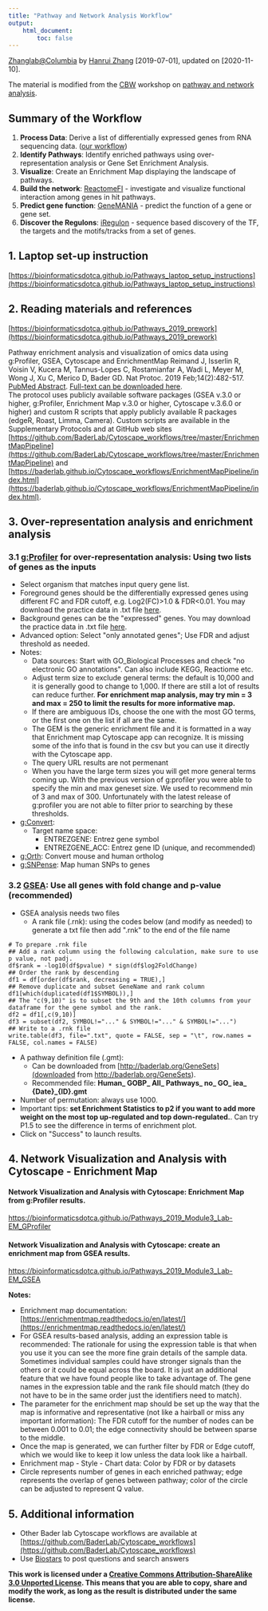 ```yaml
---
title: "Pathway and Network Analysis Workflow"
output:
    html_document:
        toc: false
---
```


[Zhanglab@Columbia](https://hanruizhang.github.io/zhanglab/) by [Hanrui Zhang](https://github.com/hanruizhang) [2019-07-01], updated on [2020-11-10].    

The material is modified from the [CBW](https://www.bioinformatics.ca/) workshop on [pathway and network analysis](https://bioinformaticsdotca.github.io/Pathways_2019).   

## Summary of the Workflow
1. **Process Data**: Derive a list of differentially expressed genes from RNA sequencing data. ([our workflow](https://hanruizhang.github.io/RNAseq-analysis-workflow/))
2. **Identify Pathways**: Identify enriched pathways using over-representation analysis or Gene Set Enrichment Analysis.
3. **Visualize**: Create an Enrichment Map displaying the landscape of pathways.
4. **Build the network**: [ReactomeFI](https://reactome.org/tools/reactome-fiviz#Download_and_Launch_ReactomeFIViz) - investigate and visualize functional interaction among genes in hit pathways.
5. **Predict gene function**: [GeneMANIA](https://genemania.org/) - predict the function of a gene or gene set.
6. **Discover the Regulons**: [iRegulon](http://iregulon.aertslab.org/) - sequence based discovery of the TF, the targets and the motifs/tracks from a set of genes.


## 1. Laptop set-up instruction
[https://bioinformaticsdotca.github.io/Pathways_laptop_setup_instructions](https://bioinformaticsdotca.github.io/Pathways_laptop_setup_instructions)

## 2. Reading materials and references
[https://bioinformaticsdotca.github.io/Pathways_2019_prework](https://bioinformaticsdotca.github.io/Pathways_2019_prework)

Pathway enrichment analysis and visualization of omics data using g:Profiler, GSEA, Cytoscape and EnrichmentMap
Reimand J, Isserlin R, Voisin V, Kucera M, Tannus-Lopes C, Rostamianfar A, Wadi L, Meyer M, Wong J, Xu C, Merico D, Bader GD. Nat Protoc. 2019 Feb;14(2):482-517. [PubMed Abstract](https://www.ncbi.nlm.nih.gov/pubmed/30664679). [Full-text can be downloaded here](http://baderlab.org/Publications#EM_2019).     
The protocol uses publicly available software packages (GSEA v.3.0 or higher, g:Profiler, Enrichment Map v.3.0 or higher, Cytoscape v.3.6.0 or higher) and custom R scripts that apply publicly available R packages (edgeR, Roast, Limma, Camera). Custom scripts are available in the Supplementary Protocols and at GitHub web sites [https://github.com/BaderLab/Cytoscape_workflows/tree/master/EnrichmentMapPipeline](https://github.com/BaderLab/Cytoscape_workflows/tree/master/EnrichmentMapPipeline) and [https://baderlab.github.io/Cytoscape_workflows/EnrichmentMapPipeline/index.html](https://baderlab.github.io/Cytoscape_workflows/EnrichmentMapPipeline/index.html).

## 3. Over-representation analysis and enrichment analysis
### 3.1 [g:Profiler](https://biit.cs.ut.ee/gprofiler/gost) for over-representation analysis: Using two lists of genes as the inputs

* Select organism that matches input query gene list.
* Foreground genes should be the differentially expressed genes using different FC and FDR cutoff, e.g. Log2(FC)>1.0 & FDR<0.01. You may download the practice data in .txt file [here](/data/M0-HMDM_M1-HMDM_Increase_FDR0.01_FC2.0.txt).
* Background genes can be the "expressed" genes. You may download the practice data in .txt file [here](/data/M0-HMDM_Background.txt).
* Advanced option: Select "only annotated genes"; Use FDR and adjust threshold as needed.
* Notes:
	* Data sources: Start with GO_Biological Processes and check "no electronic GO annotations". Can also include KEGG, Reactiome etc. 
	* Adjust term size to exclude general terms: the default is 10,000 and it is generally good to change to 1,000. If there are still a lot of results can reduce further. **For enrichment map analysis, may try min = 3 and max = 250 to limit the results for more informative map.** 
	* If there are ambiguous IDs, choose the one with the most GO terms, or the first one on the list if all are the same.  
	* The GEM is the generic enrichment file and it is formatted in a way that Enrichment map Cytoscape app can recognize.  It is missing some of the info that is found in the csv but you can use it directly with the Cytoscape app.   
	* The query URL results are not permenant   
	* When you have the large term sizes you will get more general terms coming up. With the previous version of g:profiler you were able to specify the min and max geneset size.  We used to recommend min of 3 and max of 300.  Unfortunately with the latest release of g:profiler you are not able to filter prior to searching by these thresholds.      
* [g:Convert](https://biit.cs.ut.ee/gprofiler/convert): 
	* Target name space: 
		* ENTREZGENE: Entrez gene symbol
		* ENTREZGENE_ACC: Entrez gene ID (unique, and recommended)
* [g:Orth](https://biit.cs.ut.ee/gprofiler/orth): Convert mouse and human ortholog
* [g:SNPense](https://biit.cs.ut.ee/gprofiler/snpense): Map human SNPs to genes

### 3.2 [GSEA](http://software.broadinstitute.org/gsea/index.jsp): Use all genes with fold change and p-value (recommended)
* GSEA analysis needs two files
	* A rank file (.rnk): using the codes below (and modify as needed) to generate a txt file then add ".rnk" to the end of the file name

```
# To prepare .rnk file
## Add a rank column using the following calculation, make sure to use p value, not padj.   
df$rank = -log10(df$pvalue) * sign(df$log2FoldChange)
## Order the rank by descending
df1 = df[order(df$rank, decreasing = TRUE),]
## Remove duplicate and subset GeneName and rank column
df1[which(duplicated(df1$SYMBOL)),]
## The "c(9,10)" is to subset the 9th and the 10th columns from your dataframe for the gene symbol and the rank.
df2 = df1[,c(9,10)] 
df3 = subset(df2, SYMBOL!="..." & SYMBOL!="..." & SYMBOL!="...")
## Write to a .rnk file
write.table(df3, file=".txt", quote = FALSE, sep = "\t", row.names = FALSE, col.names = FALSE)

```

       
* A pathway definition file (.gmt): 
	* Can be downloaded from [http://baderlab.org/GeneSets](downloaded from http://baderlab.org/GeneSets).
	* Recommended file: **Human_ GOBP_ All_ Pathways_ no_ GO_ iea_ {Date}_{ID}.gmt**
* Number of permutation: always use 1000.
* Important tips: **set Enrichment Statistics to p2 if you want to add more weight on the most top up-regulated and top down-regulated.**. Can try P1.5 to see the difference in terms of enrichment plot.
* Click on "Success" to launch results.  

## 4. Network Visualization and Analysis with Cytoscape - Enrichment Map
#### Network Visualization and Analysis with Cytoscape: Enrichment Map from g:Profiler results.
https://bioinformaticsdotca.github.io/Pathways_2019_Module3_Lab-EM_GProfiler    

#### Network Visualization and Analysis with Cytoscape: create an enrichment map from GSEA results.
https://bioinformaticsdotca.github.io/Pathways_2019_Module3_Lab-EM_GSEA    

**Notes:**
* Enrichment map documentation: [https://enrichmentmap.readthedocs.io/en/latest/](https://enrichmentmap.readthedocs.io/en/latest/)
* For GSEA results-based analysis, adding an expression table is recommended: The rationale for using the expression table is that when you use it you can see the more fine grain details of the sample data. Sometimes individual samples could have stronger signals than the others or it could be equal across the board.  It is just an additional feature that we have found people like to take advantage of. The gene names in the expression table and the rank file should match (they do not have to be in the same order just the identifiers need to match).
* The parameter for the enrichment map should be set up the way that the map is informative and representative (not like a hairball or miss any important information): The FDR cutoff for the number of nodes can be between 0.001 to 0.01; the edge connectivity should be between sparse to the middle. 
* Once the map is generated, we can further filter by FDR or Edge cutoff, which we would like to keep it low unless the data look like a hairball.
* Enrichment map - Style - Chart data: Color by FDR or by datasets
* Circle represents number of genes in each enriched pathway; edge represents the overlap of genes between pathway; color of the circle can be adjusted to represent Q value.


## 5. Additional information
* Other Bader lab Cytoscape workflows are available at [https://github.com/BaderLab/Cytoscape_workflows](https://github.com/BaderLab/Cytoscape_workflows)
* Use [Biostars](https://www.biostars.org/) to post questions and search answers 



		

**This work is licensed under a [Creative Commons Attribution-ShareAlike 3.0 Unported License](https://creativecommons.org/licenses/by-sa/3.0/deed.en_US). This means that you are able to copy, share and modify the work, as long as the result is distributed under the same license.**

